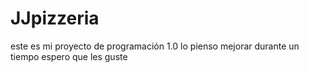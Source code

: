 # JJpizzeria
este es mi proyecto de programación 1.0 lo pienso mejorar durante un tiempo espero que les guste
